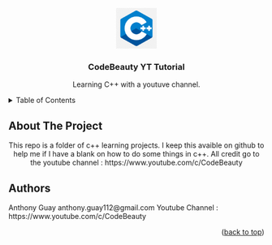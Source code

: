 <div id="top"></div>
<!--

[![LinkedIn][linkedin-shield]][linkedin-url]

<!-- PROJECT LOGO -->
<br />
<div align="center">
  <a href="https://github.com/github_username/repo_name">
    <img src="images/c++logo.png" alt="Logo" width="80" height="80">
  </a>

<h3 align="center">CodeBeauty YT Tutorial</h3>

  <p align="center">
    Learning C++ with a youtuve channel.
  </p>
</div>

<!-- TABLE OF CONTENTS -->
<details>
  <summary>Table of Contents</summary>
  <ol>
    <li>
      <a href="#about-the-project">About The Project</a>
    </li>
  </ol>
</details>

<!-- ABOUT THE PROJECT -->
## About The Project

<p align="center">
  This repo is a folder of c++ learning projects. I keep this avaible on github to help me if I have a blank on how to do some things in c++. All credit go to the youtube channel : https://www.youtube.com/c/CodeBeauty

<!-- Authors -->
## Authors
<p align="left">
  Anthony Guay anthony.guay112@gmail.com
  Youtube Channel : https://www.youtube.com/c/CodeBeauty
<p align="right">(<a href="#top">back to top</a>)</p>

<!-- MARKDOWN LINKS & IMAGES -->
<!-- https://www.markdownguide.org/basic-syntax/#reference-style-links -->
[linkedin-shield]: https://img.shields.io/badge/-LinkedIn-black.svg?style=for-the-badge&logo=linkedin&colorB=555
[linkedin-url]: https://www.linkedin.com/in/anthony-guay-75b27421b/
[product-screenshot]: images/screenshot.png
